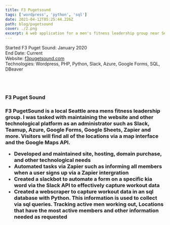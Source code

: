 ```yaml
---
title: F3 Pugetsound
tags: ['wordpress', 'python', 'sql']
date: 2021-04-12T05:25:44.226Z
path: blog/pugetsound
cover: ./2.png
excerpt: A web application for a men's fitness leadership group near Seattle Washington
---
```


Started F3 Puget Sound: January 2020
</br>
End Date: Current
</br>
Website: [f3pugetsound.com](https://www.f3pugetsound.com/) </br>
Technologies: Wordpress, PHP, Python, Slack, Azure, Google Forms, SQL, DBeaver

</br>
</br>
<h3>F3 Puget Sound<h3>
F3 PugetSound is a local Seattle area mens fitness leadership group. I was tasked with maintaining the website and other technological platform as an administrator such as Slack, Teamup, Azure, Google Forms, Google Sheets, Zapier and more. Visitors will find all of the locations via a map interface and the Google Maps API.

</br>

<ul>
<li>
Developed and maintained site, hosting, domain purchase, and other technological needs
</li>
<li>
Automated tasks via Zapier such as informing all members when a user signs up via a Zapier intergration
</li>
<li>
Created a slackbot to automate a form on a specific kia word via the Slack API to effectively capture workout data
</li>
<li>
Created a webscraper to capture workout data in an sql database with Python. This information is used to collect via sql queries. Tracking active men working out, Locations that have the most active members and other information needed as requested 
</li>
</br>
</ul>
